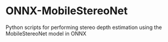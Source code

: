 # ONNX-MobileStereoNet
Python scripts for performing stereo depth estimation using the MobileStereoNet model in ONNX
